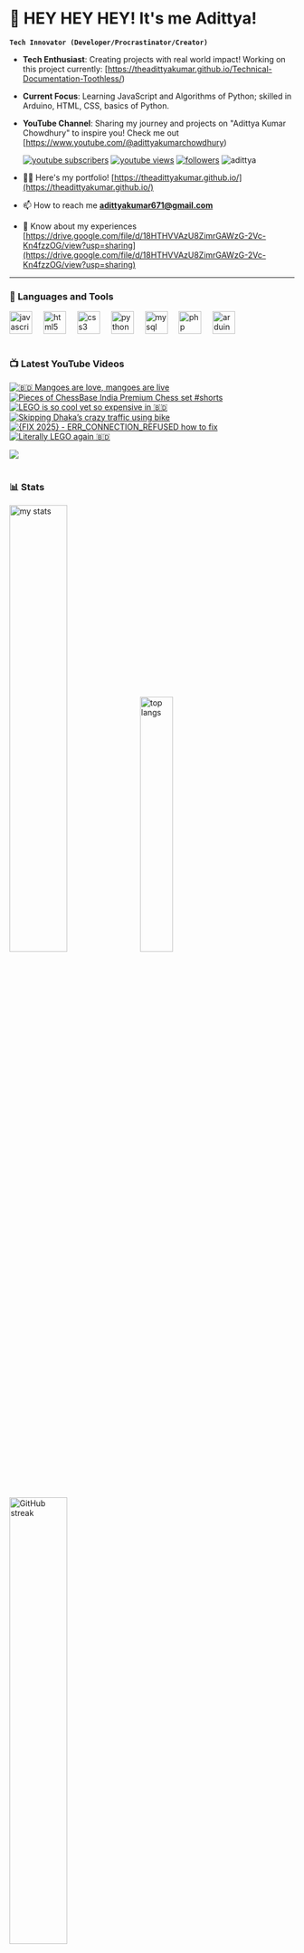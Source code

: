 # 👑 HEY HEY HEY! It's me Adittya!

**`Tech Innovator (Developer/Procrastinator/Creator)`**

- **Tech Enthusiast**: Creating projects with real world impact! Working on this project currently: [https://theadittyakumar.github.io/Technical-Documentation-Toothless/)
- **Current Focus**: Learning JavaScript and Algorithms of Python; skilled in Arduino, HTML, CSS, basics of Python.
- **YouTube Channel**: Sharing my journey and projects on "Adittya Kumar Chowdhury" to inspire you! Check me out [https://www.youtube.com/@adittyakumarchowdhury) 

   <p align="left">
      <a href="https://www.youtube.com/channel/UCu68HfYtlcXFI7kNhnSdspA?sub_confirmation=1">
         <img alt="youtube subscribers" title="Subscribe to my YouTube channel" src="https://custom-icon-badges.demolab.com/youtube/channel/subscribers/UCu68HfYtlcXFI7kNhnSdspA?color=%23E05D44&label=SUBSCRIBE&logo=video&logoColor=white&style=for-the-badge&labelColor=CE4630"/></a> 
      <a href="https://www.youtube.com/c/adittyakumarchowdhury">
         <img alt="youtube views" title="YouTube views" src="https://custom-icon-badges.demolab.com/youtube/channel/views/UCu68HfYtlcXFI7kNhnSdspA?color=%23E1AD0E&logo=eye&logoColor=white&style=for-the-badge&labelColor=C79600"/></a> 
      <a href="https://github.com/TheAdittyaKumar?tab=followers">
         <img alt="followers" title="Follow me on Github" src="https://custom-icon-badges.demolab.com/github/followers/TheAdittyaKumar?color=236ad3&labelColor=1155ba&style=for-the-badge&logo=person-add&label=Follow&logoColor=white"/></a>
      <img src="https://komarev.com/ghpvc/?username=TheAdittyaKumar&label=Profile%20views&color=0e75b6&style=flat" alt="adittya" />
   </p>


- 👨‍💻 Here's my portfolio! [https://theadittyakumar.github.io/](https://theadittyakumar.github.io/)

- 📫 How to reach me **adittyakumar671@gmail.com**

- 📄 Know about my experiences [https://drive.google.com/file/d/18HTHVVAzU8ZimrGAWzG-2Vc-Kn4fzzOG/view?usp=sharing](https://drive.google.com/file/d/18HTHVVAzU8ZimrGAWzG-2Vc-Kn4fzzOG/view?usp=sharing)

---

### 🧰 Languages and Tools

<div align="left">
  <img src="https://cdn.jsdelivr.net/gh/devicons/devicon/icons/javascript/javascript-original.svg" height="40" alt="javascript logo"  />
  <img width="12" />
  <img src="https://cdn.jsdelivr.net/gh/devicons/devicon/icons/html5/html5-original.svg" height="40" alt="html5 logo"  />
  <img width="12" />
  <img src="https://cdn.jsdelivr.net/gh/devicons/devicon/icons/css3/css3-original.svg" height="40" alt="css3 logo"  />
  <img width="12" />
  <img src="https://cdn.jsdelivr.net/gh/devicons/devicon/icons/python/python-original.svg" height="40" alt="python logo"  />
  <img width="12" />
  <img src="https://cdn.jsdelivr.net/gh/devicons/devicon/icons/mysql/mysql-original.svg" height="40" alt="mysql logo"  />
  <img width="12" />
  <img src="https://cdn.jsdelivr.net/gh/devicons/devicon/icons/php/php-original.svg" height="40" alt="php logo"  />
  <img width="12" />
  <img src="https://cdn.jsdelivr.net/gh/devicons/devicon/icons/arduino/arduino-original.svg" height="40" alt="arduino logo"  />
</div>


#

### 📺 Latest YouTube Videos

<!-- BEGIN YOUTUBE-CARDS -->
[![🇧🇩 Mangoes are love, mangoes are live](https://ytcards.demolab.com/?id=GrM-KTn9YPg&title=%F0%9F%87%A7%F0%9F%87%A9+Mangoes+are+love%2C+mangoes+are+live&lang=en&timestamp=1749367727&background_color=%230d1117&title_color=%23ffffff&stats_color=%23dedede&max_title_lines=1&width=250&border_radius=5 "🇧🇩 Mangoes are love, mangoes are live")](https://www.youtube.com/watch?v=GrM-KTn9YPg)
[![Pieces of ChessBase India Premium Chess set #shorts](https://ytcards.demolab.com/?id=V1oJQ4PVcrE&title=Pieces+of+ChessBase+India+Premium+Chess+set+%23shorts&lang=en&timestamp=1749303391&background_color=%230d1117&title_color=%23ffffff&stats_color=%23dedede&max_title_lines=1&width=250&border_radius=5 "Pieces of ChessBase India Premium Chess set #shorts")](https://www.youtube.com/watch?v=V1oJQ4PVcrE)
[![LEGO is so cool yet so expensive in 🇧🇩](https://ytcards.demolab.com/?id=7-EGNM1Bl50&title=LEGO+is+so+cool+yet+so+expensive+in+%F0%9F%87%A7%F0%9F%87%A9&lang=en&timestamp=1749246592&background_color=%230d1117&title_color=%23ffffff&stats_color=%23dedede&max_title_lines=1&width=250&border_radius=5 "LEGO is so cool yet so expensive in 🇧🇩")](https://www.youtube.com/watch?v=7-EGNM1Bl50)
[![Skipping Dhaka’s crazy traffic using bike](https://ytcards.demolab.com/?id=ehtFuugZ9g0&title=Skipping+Dhaka%E2%80%99s+crazy+traffic+using+bike&lang=en&timestamp=1749073034&background_color=%230d1117&title_color=%23ffffff&stats_color=%23dedede&max_title_lines=1&width=250&border_radius=5 "Skipping Dhaka’s crazy traffic using bike")](https://www.youtube.com/watch?v=ehtFuugZ9g0)
[![{FIX 2025} - ERR_CONNECTION_REFUSED how to fix](https://ytcards.demolab.com/?id=s01ewaMulc8&title=%7BFIX+2025%7D+-+ERR_CONNECTION_REFUSED+how+to+fix&lang=en&timestamp=1749064445&background_color=%230d1117&title_color=%23ffffff&stats_color=%23dedede&max_title_lines=1&width=250&border_radius=5 "{FIX 2025} - ERR_CONNECTION_REFUSED how to fix")](https://www.youtube.com/watch?v=s01ewaMulc8)
[![Literally LEGO again 🇧🇩](https://ytcards.demolab.com/?id=P6BcFdw-YbI&title=Literally+LEGO+again+%F0%9F%87%A7%F0%9F%87%A9&lang=en&timestamp=1748989469&background_color=%230d1117&title_color=%23ffffff&stats_color=%23dedede&max_title_lines=1&width=250&border_radius=5 "Literally LEGO again 🇧🇩")](https://www.youtube.com/watch?v=P6BcFdw-YbI)
<!-- END YOUTUBE-CARDS -->

[<img src="https://custom-icon-badges.demolab.com/badge/-Subscribe%20For%20More-red?style=for-the-badge&logo=video&logoColor=white"/>](https://www.youtube.com/channel/UCu68HfYtlcXFI7kNhnSdspA?sub_confirmation=1)

#

### 📊 Stats

<div align="left">
  <img alt="my stats" width="45%" src="https://github-readme-stats.vercel.app/api?username=TheAdittyaKumar&show_icons=true&hide_border=true&theme=vision-friendly-dark" />
  <img alt="top langs" width="34%" src="https://github-readme-stats.vercel.app/api/top-langs/?username=TheAdittyaKumar&layout=compact&hide_border=true&theme=vision-friendly-dark" />
  <img alt="GitHub streak" width="45%" src="https://github-readme-streak-stats.herokuapp.com/?user=TheAdittyaKumar&theme=vision-friendly-dark&hide_border=true" />

</div>



<!-- ![GitHub Streak](https://streak-stats.demolab.com?user=TheAdittyaKumar&theme=swift&border_radius=4.5) -->
#

